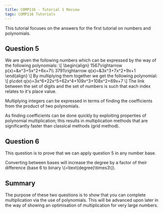 ```yaml
---
title: COMP116 - Tutorial 1 Review
tags: COMP116 Tutorials
---
```


This tutorial focuses on the answers for the first tutorial on numbers and polynomials. 

## Question 5

We are given the following numbers which can be expressed by the way of the following polynomials:
&#92;[
\begin{align}
1567\rightarrow p(x)=&x^3+5x^2+6x+7&#92;&#92;
3791\rightarrow q(x)=&3x^3+7x^2+9x+1
\end{align}
&#92;]
By multiplying them together we get the following polynomial:
&#92;[
p\cdot q(x)=3x^6+22x^5+62x^4+109x^3+108x^2+69x+7
&#92;]
The link between the set of digits and the set of numbers is such that each index relates to it's place value.

Multiplying integers can be expressed in terms of finding the coefficients from the product of two polynomials.

As finding coefficients can be done quickly by exploiting properties of polynomial multiplication; this results in multiplication methods that are significantly faster than classical methods (grid method).

## Question 6

This question is to prove that we can apply question 5 in any number base.

Converting between bases will increase the degree by a factor of their difference (base 6 to binary &#92;(=\text{degree}\times3&#92;)).

## Summary

The purpose of these two questions is to show that you can complete multiplication via the use of polynomials. This will be advanced upon later in the way of showing an optimisation of multiplication for very large numbers.

